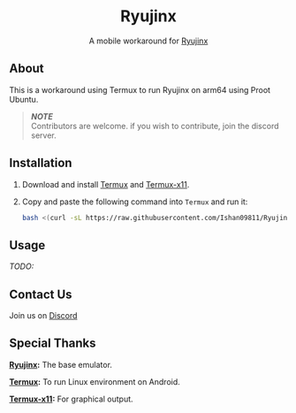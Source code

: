 <div align="center">

# Ryujinx

A mobile workaround for [Ryujinx](https://github.com/Ryujinx/Ryujinx)
</div>

## About

This is a workaround using Termux to run Ryujinx on arm64 using Proot Ubuntu.
> ***NOTE***\
> Contributors are welcome. if you wish to contribute, join the discord server.
## Installation

1. Download and install [Termux](https://github.com/termux/termux-app/releases) and [Termux-x11](https://github.com/termux/termux-x11/releases).
2. Copy and paste the following command into `Termux` and run it:

   ```sh
   bash <(curl -sL https://raw.githubusercontent.com/Ishan09811/RyujinxMobile/main/install.sh)
   ```

## Usage

*TODO:*

## Contact Us

Join us on [Discord](https://discord.com/invite/w2gTQUctbS)

## Special Thanks

**[Ryujinx](https://github.com/Ryujinx/Ryujinx):** The base emulator.

**[Termux](https://github.com/termux/termux-app):** To run Linux environment on Android.

**[Termux-x11](https://github.com/termux/termux-x11):** For graphical output.
